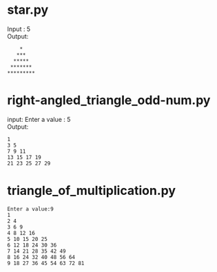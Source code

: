 # star.py
Input : 5       
Output:                                                                                       
```
    *                                                                                          
   ***                                                                                         
  *****                                                                                        
 *******                                                                                       
*********
```
# right-angled_triangle_odd-num.py
input: Enter a value : 5   
Output:
```                                                                                             
1                                                                                              
3 5                                                                                            
7 9 11                                                                                         
13 15 17 19                                                                                    
21 23 25 27 29
```
# triangle_of_multiplication.py

```
Enter a value:9                                                                                
1                                                                                              
2 4                                                                                            
3 6 9                                                                                          
4 8 12 16                                                                                      
5 10 15 20 25                                                                                  
6 12 18 24 30 36                                                                               
7 14 21 28 35 42 49                                                                            
8 16 24 32 40 48 56 64                                                                         
9 18 27 36 45 54 63 72 81
```
